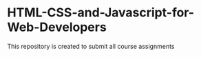 # HTML-CSS-and-Javascript-for-Web-Developers
This repository is created to submit all course assignments
